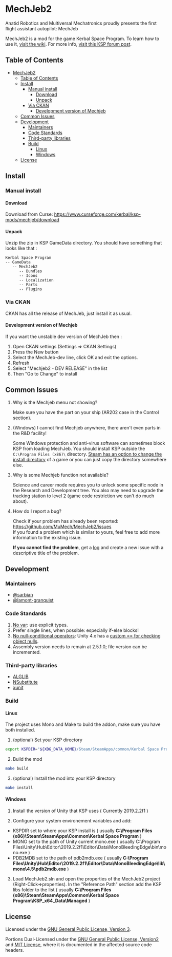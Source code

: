 # MechJeb2

Anatid Robotics and Multiversal Mechatronics proudly presents the first flight assistant autopilot: MechJeb

MechJeb2 is a mod for the game Kerbal Space Program. To learn how to use it, [visit the wiki][wiki]. For more info, [visit this KSP forum post][post].

[wiki]: https://github.com/MuMech/MechJeb2/wiki
[post]: http://forum.kerbalspaceprogram.com/index.php?/topic/154834-122-anatid-robotics-mumech-mechjeb-autopilot-260-12-dec-2016/

## Table of Contents

- [MechJeb2](#mechjeb2)
  - [Table of Contents](#table-of-contents)
  - [Install](#install)
    - [Manual install](#manual-install)
      - [Download](#download)
      - [Unpack](#unpack)
    - [Via CKAN](#via-ckan)
      - [Development version of Mechjeb](#development-version-of-mechjeb)
  - [Common Issues](#common-issues)
  - [Development](#development)
    - [Maintainers](#maintainers)
    - [Code Standards](#code-standards)
    - [Third-party libraries](#third-party-libraries)
    - [Build](#build)
      - [Linux](#linux)
      - [Windows](#windows)
  - [License](#license)

## Install

### Manual install

#### Download

Download from Curse:
    <https://www.curseforge.com/kerbal/ksp-mods/mechjeb/download>

#### Unpack

Unzip the zip in KSP GameData directory. You should have something that looks like that :

    Kerbal Space Program
    -- GameData
       -- MechJeb2
          -- Bundles
          -- Icons
          -- Localization
          -- Parts
          -- Plugins

### Via CKAN

CKAN has all the release of MechJeb, just install it as usual.

#### Development version of Mechjeb

If you want the unstable dev version of MechJeb then :

1. Open CKAN settings (Settings => CKAN Settings)
2. Press the New button
3. Select the MechJeb-dev line, click OK and exit the options.
4. Refresh
5. Select "Mechjeb2 - DEV RELEASE" in the list
6. Then "Go to Change" to install

## Common Issues

1. Why is the Mechjeb menu not showing?

    Make sure you have the part on your ship (AR202 case in the Control section).

2. (Windows) I cannot find Mechjeb anywhere, there aren't even parts in the R&D facility!

    Some Windows protection and anti-virus software can sometimes block KSP from loading MechJeb.
    You should install KSP outside the `C:\Program Files (x86)\` directory. [Steam has an option to change the install directory](https://support.steampowered.com/kb_article.php?ref=7710-tdlc-0426) of a game or you can just copy the directory somewhere else.

3. Why is some Mechjeb function not available?

    Science and career mode requires you to unlock some specific node in the Research and Development tree.
    You also may need to upgrade the tracking station to level 2 (game code restriction we can't do much about).

4. How do I report a bug?

    Check if your problem has already been reported: <https://github.com/MuMech/MechJeb2/issues>  
    If you found a problem which is similar to yours, feel free to add more information to the existing issue.

    **If you cannot find the problem**, get a [log](https://forum.kerbalspaceprogram.com/index.php?/topic/83212-how-to-get-support-read-first/#Logs) and create a new issue with a descriptive title of the problem.

## Development

### Maintainers

- [@sarbian](https://github.com/sarbian)
- [@lamont-granquist](https://github.com/lamont-granquist)

### Code Standards

1. [No var](https://docs.microsoft.com/en-us/visualstudio/ide/reference/convert-var-to-explicit-type): use explicit types.
2. Prefer single lines, when possible: especially if-else blocks!
3. [No null-conditional operators](https://docs.microsoft.com/en-us/dotnet/csharp/language-reference/operators/member-access-operators#null-conditional-operators--and-): Unity 4.x has a [custom == for checking object nulls](https://blog.unity.com/technology/custom-operator-should-we-keep-it).
4. Assembly version needs to remain at 2.5.1.0; file version can be incremented.

### Third-party libraries

- [ALGLIB](https://www.alglib.net/)
- [NSubstitute](https://nsubstitute.github.io/)
- [xunit](https://xunit.net/)

### Build

#### Linux

The project uses Mono and Make to build the addon, make sure you have both installed.

1. (optional) Set your KSP directory

```sh
export KSPDIR="${XDG_DATA_HOME}/Steam/SteamApps/common/Kerbal Space Program"
```

2. Build the mod

```sh
make build
```

3. (optional) Install the mod into your KSP directory

```sh
make install
```

#### Windows

1. Install the version of Unity that KSP uses ( Currently 2019.2.2f1 )

2. Configure your system environement variables and add:

- KSPDIR set to where your KSP install is ( usually **C:\Program Files (x86)\Steam\SteamApps\Common\Kerbal Space Program** )
- MONO set to the path of Unity current mono.exe ( usually C:\Program Files\Unity\Hub\Editor\2019.2.2f1\Editor\Data\MonoBleedingEdge\bin\mono.exe )
- PDB2MDB set to the path of pdb2mdb.exe ( usually **C:\Program Files\Unity\Hub\Editor\2019.2.2f1\Editor\Data\MonoBleedingEdge\lib\mono\4.5\pdb2mdb.exe** )

3. Load MechJeb2.sln and open the properties of the MechJeb2 project (Right-Click=>properties). In the "Reference Path" section add the KSP libs folder to the list ( usually **C:\Program Files (x86)\Steam\SteamApps\Common\Kerbal Space Program\KSP_x64_Data\Managed** )

## License

Licensed under the [GNU General Public License, Version 3](LICENSE.md).

Portions Dual-Licensed under the [GNU General Public License, Version2](GPLv2-LICENSE.md) and [MIT License](MIT-LICENSE.md), where it is documented in the affected source code headers.

